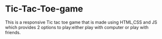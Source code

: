 # Tic-Tac-Toe-game
This is a responsive Tic tac toe game that is made using HTML,CSS and JS which provides 2 options to play:either play with computer or play with friends.
